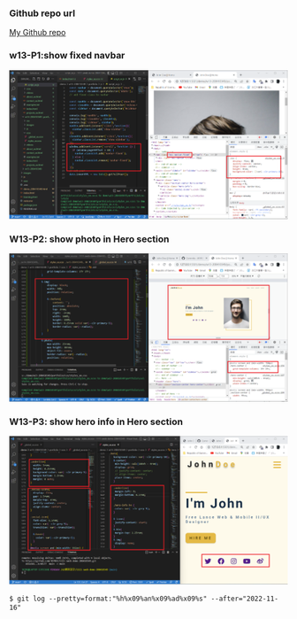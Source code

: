 ### Github repo url

[My Github repo](https://github.com/JKYROC/1111-sweb-demo-208410349.git)
### w13-P1:show fixed navbar 

![](w13-p1.png)

### W13-P2: show photo in Hero section

![](w13-p2.png)

### W13-P3: show hero info in Hero section

![](w13-p3.png)

```
$ git log --pretty=format:"%h%x09%an%x09%ad%x09%s" --after="2022-11-16"
```
